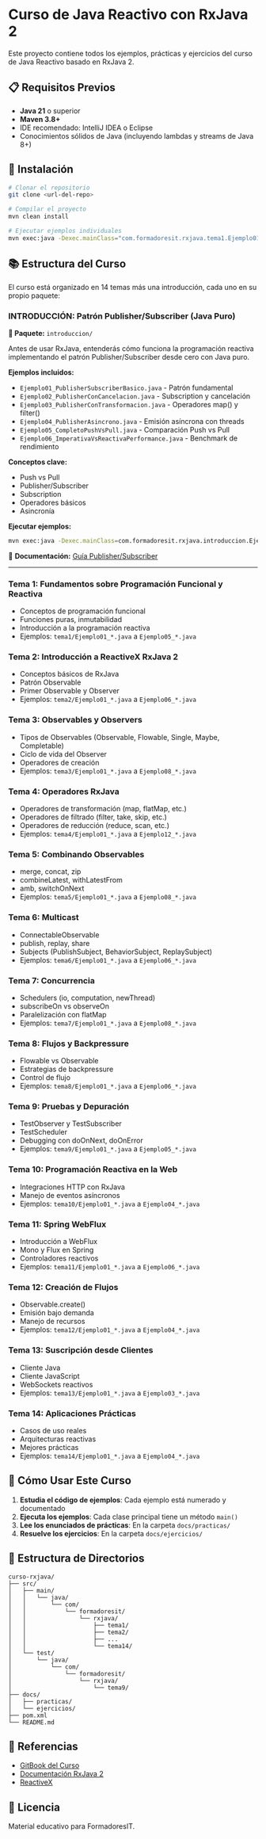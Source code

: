 # Curso de Java Reactivo con RxJava 2

Este proyecto contiene todos los ejemplos, prácticas y ejercicios del curso de Java Reactivo basado en RxJava 2.

## 📋 Requisitos Previos

- **Java 21** o superior
- **Maven 3.8+**
- IDE recomendado: IntelliJ IDEA o Eclipse
- Conocimientos sólidos de Java (incluyendo lambdas y streams de Java 8+)

## 🚀 Instalación

```bash
# Clonar el repositorio
git clone <url-del-repo>

# Compilar el proyecto
mvn clean install

# Ejecutar ejemplos individuales
mvn exec:java -Dexec.mainClass="com.formadoresit.rxjava.tema1.Ejemplo01_Introduccion"
```

## 📚 Estructura del Curso

El curso está organizado en 14 temas más una introducción, cada uno en su propio paquete:

### **INTRODUCCIÓN: Patrón Publisher/Subscriber (Java Puro)**
**📂 Paquete:** `introduccion/`

Antes de usar RxJava, entenderás cómo funciona la programación reactiva implementando el patrón Publisher/Subscriber desde cero con Java puro.

**Ejemplos incluidos:**
- `Ejemplo01_PublisherSubscriberBasico.java` - Patrón fundamental
- `Ejemplo02_PublisherConCancelacion.java` - Subscription y cancelación
- `Ejemplo03_PublisherConTransformacion.java` - Operadores map() y filter()
- `Ejemplo04_PublisherAsincrono.java` - Emisión asíncrona con threads
- `Ejemplo05_CompletoPushVsPull.java` - Comparación Push vs Pull
- `Ejemplo06_ImperativaVsReactivaPerformance.java` - Benchmark de rendimiento

**Conceptos clave:**
- Push vs Pull
- Publisher/Subscriber
- Subscription
- Operadores básicos
- Asincronía

**Ejecutar ejemplos:**
```bash
mvn exec:java -Dexec.mainClass=com.formadoresit.rxjava.introduccion.Ejemplo01_PublisherSubscriberBasico
```

📖 **Documentación:** [Guía Publisher/Subscriber](docs/INTRODUCCION_PUBLISHER_SUBSCRIBER.md)

---

### **Tema 1: Fundamentos sobre Programación Funcional y Reactiva**
- Conceptos de programación funcional
- Funciones puras, inmutabilidad
- Introducción a la programación reactiva
- Ejemplos: `tema1/Ejemplo01_*.java` a `Ejemplo05_*.java`

### **Tema 2: Introducción a ReactiveX RxJava 2**
- Conceptos básicos de RxJava
- Patrón Observable
- Primer Observable y Observer
- Ejemplos: `tema2/Ejemplo01_*.java` a `Ejemplo06_*.java`

### **Tema 3: Observables y Observers**
- Tipos de Observables (Observable, Flowable, Single, Maybe, Completable)
- Ciclo de vida del Observer
- Operadores de creación
- Ejemplos: `tema3/Ejemplo01_*.java` a `Ejemplo08_*.java`

### **Tema 4: Operadores RxJava**
- Operadores de transformación (map, flatMap, etc.)
- Operadores de filtrado (filter, take, skip, etc.)
- Operadores de reducción (reduce, scan, etc.)
- Ejemplos: `tema4/Ejemplo01_*.java` a `Ejemplo12_*.java`

### **Tema 5: Combinando Observables**
- merge, concat, zip
- combineLatest, withLatestFrom
- amb, switchOnNext
- Ejemplos: `tema5/Ejemplo01_*.java` a `Ejemplo08_*.java`

### **Tema 6: Multicast**
- ConnectableObservable
- publish, replay, share
- Subjects (PublishSubject, BehaviorSubject, ReplaySubject)
- Ejemplos: `tema6/Ejemplo01_*.java` a `Ejemplo06_*.java`

### **Tema 7: Concurrencia**
- Schedulers (io, computation, newThread)
- subscribeOn vs observeOn
- Paralelización con flatMap
- Ejemplos: `tema7/Ejemplo01_*.java` a `Ejemplo08_*.java`

### **Tema 8: Flujos y Backpressure**
- Flowable vs Observable
- Estrategias de backpressure
- Control de flujo
- Ejemplos: `tema8/Ejemplo01_*.java` a `Ejemplo06_*.java`

### **Tema 9: Pruebas y Depuración**
- TestObserver y TestSubscriber
- TestScheduler
- Debugging con doOnNext, doOnError
- Ejemplos: `tema9/Ejemplo01_*.java` a `Ejemplo05_*.java`

### **Tema 10: Programación Reactiva en la Web**
- Integraciones HTTP con RxJava
- Manejo de eventos asíncronos
- Ejemplos: `tema10/Ejemplo01_*.java` a `Ejemplo04_*.java`

### **Tema 11: Spring WebFlux**
- Introducción a WebFlux
- Mono y Flux en Spring
- Controladores reactivos
- Ejemplos: `tema11/Ejemplo01_*.java` a `Ejemplo06_*.java`

### **Tema 12: Creación de Flujos**
- Observable.create()
- Emisión bajo demanda
- Manejo de recursos
- Ejemplos: `tema12/Ejemplo01_*.java` a `Ejemplo04_*.java`

### **Tema 13: Suscripción desde Clientes**
- Cliente Java
- Cliente JavaScript
- WebSockets reactivos
- Ejemplos: `tema13/Ejemplo01_*.java` a `Ejemplo03_*.java`

### **Tema 14: Aplicaciones Prácticas**
- Casos de uso reales
- Arquitecturas reactivas
- Mejores prácticas
- Ejemplos: `tema14/Ejemplo01_*.java` a `Ejemplo04_*.java`

## 📖 Cómo Usar Este Curso

1. **Estudia el código de ejemplos**: Cada ejemplo está numerado y documentado
2. **Ejecuta los ejemplos**: Cada clase principal tiene un método `main()`
3. **Lee los enunciados de prácticas**: En la carpeta `docs/practicas/`
4. **Resuelve los ejercicios**: En la carpeta `docs/ejercicios/`

## 📁 Estructura de Directorios

```
curso-rxjava/
├── src/
│   ├── main/
│   │   └── java/
│   │       └── com/
│   │           └── formadoresit/
│   │               └── rxjava/
│   │                   ├── tema1/
│   │                   ├── tema2/
│   │                   ├── ...
│   │                   └── tema14/
│   └── test/
│       └── java/
│           └── com/
│               └── formadoresit/
│                   └── rxjava/
│                       └── tema9/
├── docs/
│   ├── practicas/
│   └── ejercicios/
├── pom.xml
└── README.md
```

## 🔗 Referencias

- [GitBook del Curso](https://aitor-garcia.gitbook.io/java-reactivo)
- [Documentación RxJava 2](https://github.com/ReactiveX/RxJava)
- [ReactiveX](http://reactivex.io/)

## 📝 Licencia

Material educativo para FormadoresIT.

